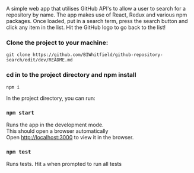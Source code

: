 A simple web app that utilises GitHub API's to allow a user to search for a repository by name. The app makes use of React, Redux and various npm packages. Once loaded, put in a search term, press the search button and click any item in the list. Hit the GitHub logo to go back to the list!

### Clone the project to your machine:

`git clone https://github.com/BIWhitfield/github-repository-search/edit/dev/README.md`


### cd in to the project directory and npm install
`npm i`


In the project directory, you can run:

### `npm start`

Runs the app in the development mode.<br>
This should open a browser automatically<br>
Open [http://localhost:3000](http://localhost:3000) to view it in the browser.


### `npm test`

Runs tests. Hit `a` when prompted to run all tests
